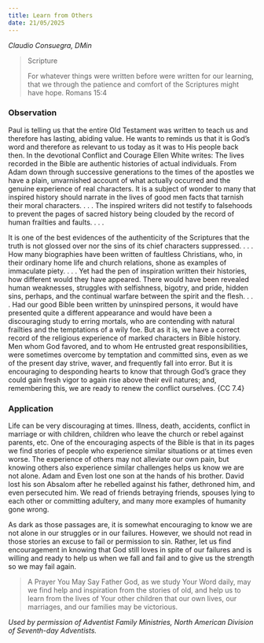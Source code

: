 ```yaml
---
title: Learn from Others
date: 21/05/2025
---
```


_Claudio Consuegra, DMin_

> <p>Scripture</p>
> For whatever things were written before were written for our learning, that we through the patience and comfort of the Scriptures might have hope. Romans 15:4

### Observation

Paul is telling us that the entire Old Testament was written to teach us and therefore has lasting, abiding value. He wants to reminds us that it is God’s word and therefore as relevant to us today as it was to His people back then. In the devotional Conflict and Courage Ellen White writes: The lives recorded in the Bible are authentic histories of actual individuals. From Adam down through successive generations to the times of the apostles we have a plain, unvarnished account of what actually occurred and the genuine experience of real characters. It is a subject of wonder to many that inspired history should narrate in the lives of good men facts that tarnish their moral characters. . . . The inspired writers did not testify to falsehoods to prevent the pages of sacred history being clouded by the record of human frailties and faults. . . .

It is one of the best evidences of the authenticity of the Scriptures that the truth is not glossed over nor the sins of its chief characters suppressed. . . . How many biographies have been written of faultless Christians, who, in their ordinary home life and church relations, shone as examples of immaculate piety. . . . Yet had the pen of inspiration written their histories, how different would they have appeared. There would have been revealed human weaknesses, struggles with selfishness, bigotry, and pride, hidden sins, perhaps, and the continual warfare between the spirit and the flesh. . . . Had our good Bible been written by uninspired persons, it would have presented quite a different appearance and would have been a discouraging study to erring mortals, who are contending with natural frailties and the temptations of a wily foe. But as it is, we have a correct record of the religious experience of marked characters in Bible history. Men whom God favored, and to whom He entrusted great responsibilities, were sometimes overcome by temptation and committed sins, even as we of the present day strive, waver, and frequently fall into error. But it is encouraging to desponding hearts to know that through God’s grace they could gain fresh vigor to again rise above their evil natures; and, remembering this, we are ready to renew the conflict ourselves. {CC 7.4}

### Application

Life can be very discouraging at times. Illness, death, accidents, conflict in marriage or with children, children who leave the church or rebel against parents, etc. One of the encouraging aspects of the Bible is that in its pages we find stories of people who experience similar situations or at times even worse. The experience of others may not alleviate our own pain, but knowing others also experience similar challenges helps us know we are not alone. Adam and Even lost one son at the hands of his brother. David lost his son Absalom after he rebelled against his father, dethroned him, and even persecuted him. We read of friends betraying friends, spouses lying to each other or committing adultery, and many more examples of humanity gone wrong. 

As dark as those passages are, it is somewhat encouraging to know we are not alone in our struggles or in our failures. However, we should not read in those stories an excuse to fail or permission to sin. Rather, let us find encouragement in knowing that God still loves in spite of our failures and is willing and ready to help us when we fall and fail and to give us the strength so we may fail again.

> <callout>A Prayer You May Say</callout>
> Father God, as we study Your Word daily, may we find help and inspiration from the stories of old, and help us to learn from the lives of Your other children that our own lives, our marriages, and our families may be victorious.

_Used by permission of Adventist Family Ministries, North American Division of Seventh-day Adventists._